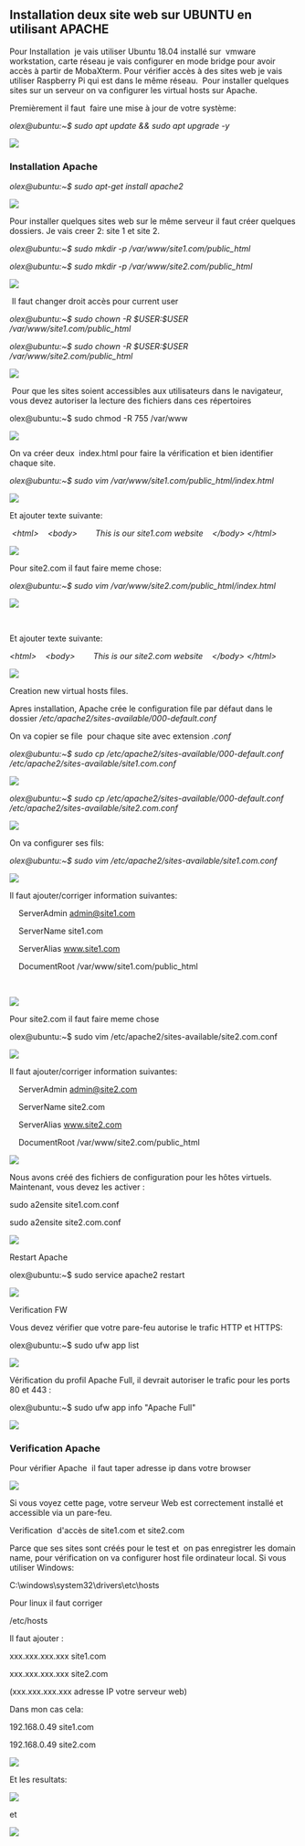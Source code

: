 ## Installation deux site web sur UBUNTU en utilisant APACHE

Pour Installation  je vais utiliser Ubuntu 18.04 installé sur  vmware workstation, carte réseau je vais configurer en mode bridge pour avoir accès à partir de MobaXterm. Pour vérifier accès à des sites web je vais utiliser Raspberry Pi qui est dans le même réseau.  Pour installer quelques sites sur un serveur on va configurer les virtual hosts sur Apache.

Premièrement il faut  faire une mise à jour de votre système:

*olex@ubuntu:\~\$ sudo apt update && sudo apt upgrade -y*

![](images/image20.png)

### Installation Apache

*olex@ubuntu:\~\$ sudo apt-get install apache2*

![](images/image1.png)

Pour installer quelques sites web sur le même serveur il faut créer quelques dossiers. Je vais creer 2: site 1 et site 2.

*olex@ubuntu:\~\$ sudo mkdir -p /var/www/site1.com/public\_html*

*olex@ubuntu:\~\$ sudo mkdir -p /var/www/site2.com/public\_html*

![](images/image16.png)

 Il faut changer droit accès pour current user

*olex@ubuntu:\~\$ sudo chown -R \$USER:\$USER /var/www/site1.com/public\_html*

*olex@ubuntu:\~\$ sudo chown -R \$USER:\$USER /var/www/site2.com/public\_html*

![](images/image7.png)

 Pour que les sites soient accessibles aux utilisateurs dans le navigateur, vous devez autoriser la lecture des fichiers dans ces répertoires

olex@ubuntu:\~\$ sudo chmod -R 755 /var/www

![](images/image4.png)

On va créer deux  index.html pour faire la vérification et bien identifier chaque site.

*olex@ubuntu:\~\$ sudo vim /var/www/site1.com/public\_html/index.html*

![](images/image22.png)

Et ajouter texte suivante:

 *\<html\>*
   *\<body\>*
       *This is our site1.com website*
   *\</body\>*
  *\</html\>*

![](images/image19.png)

Pour site2.com il faut faire meme chose:

*olex@ubuntu:\~\$ sudo vim /var/www/site2.com/public\_html/index.html*

![](images/image8.png)

 

Et ajouter texte suivante:

*\<html\>*
   *\<body\>*
       *This is our site2.com website*
   *\</body\>*
  *\</html\>*

![](images/image14.png)

Creation new virtual hosts files.

Apres installation, Apache crée le configuration file par défaut dans le dossier */etc/apache2/sites-available/000-default.conf*

On va copier se file  pour chaque site avec extension *.conf*

*olex@ubuntu:\~\$ sudo cp /etc/apache2/sites-available/000-default.conf /etc/apache2/sites-available/site1.com.conf*

![](images/image9.png)

*olex@ubuntu:\~\$ sudo cp /etc/apache2/sites-available/000-default.conf /etc/apache2/sites-available/site2.com.conf*

![](images/image12.png)

On va configurer ses fils:

*olex@ubuntu:\~\$ sudo vim /etc/apache2/sites-available/site1.com.conf*

![](images/image23.png)

Il faut ajouter/corriger information suivantes:

    ServerAdmin admin@site1.com

    ServerName site1.com

    ServerAlias www.site1.com

    DocumentRoot /var/www/site1.com/public\_html

   

![](images/image5.png)

Pour site2.com il faut faire meme chose

olex@ubuntu:\~\$ sudo vim /etc/apache2/sites-available/site2.com.conf

![](images/image3.png)

Il faut ajouter/corriger information suivantes:

    ServerAdmin admin@site2.com

    ServerName site2.com

    ServerAlias www.site2.com

    DocumentRoot /var/www/site2.com/public\_html

![](images/image21.png)

Nous avons créé des fichiers de configuration pour les hôtes virtuels. Maintenant, vous devez les activer :

sudo a2ensite site1.com.conf

sudo a2ensite site2.com.conf

![](images/image6.png)

Restart Apache

olex@ubuntu:\~\$ sudo service apache2 restart

![](images/image11.png)

Verification FW

Vous devez vérifier que votre pare-feu autorise le trafic HTTP et HTTPS:

olex@ubuntu:\~\$ sudo ufw app list

![](images/image10.png)

Vérification du profil Apache Full, il devrait autoriser le trafic pour les ports 80 et 443 :

olex@ubuntu:\~\$ sudo ufw app info "Apache Full"

![](images/image15.png)

### Verification Apache

Pour vérifier Apache  il faut taper adresse ip dans votre browser

![](images/image17.png)

Si vous voyez cette page, votre serveur Web est correctement installé et accessible via un pare-feu.

Verification  d'accès de site1.com et site2.com

Parce que ses sites sont créés pour le test et  on pas enregistrer les domain name, pour vérification on va configurer host file ordinateur local. Si vous utiliser Windows:

C:\\windows\\system32\\drivers\\etc\\hosts

Pour linux il faut corriger

/etc/hosts

Il faut ajouter :

xxx.xxx.xxx.xxx site1.com

xxx.xxx.xxx.xxx site2.com

(xxx.xxx.xxx.xxx adresse IP votre serveur web)

Dans mon cas cela:

192.168.0.49 site1.com

192.168.0.49 site2.com

![](images/image13.png)

Et les resultats:

![](images/image18.png)

et

![](images/image2.png)


